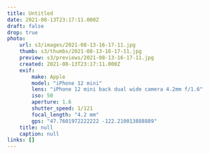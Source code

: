 ```yaml
---
title: Untitled
date: 2021-08-13T23:17:11.000Z
draft: false
drop: true
photo:
    url: s3/images/2021-08-13-16-17-11.jpg
    thumb: s3/thumbs/2021-08-13-16-17-11.jpg
    preview: s3/previews/2021-08-13-16-17-11.jpg
    created: 2021-08-13T23:17:11.000Z
    exif:
        make: Apple
        model: "iPhone 12 mini"
        lens: "iPhone 12 mini back dual wide camera 4.2mm f/1.6"
        iso: 50
        aperture: 1.6
        shutter_speed: 1/121
        focal_length: "4.2 mm"
        gps: "47.7601972222222 -122.210013888889"
    title: null
    caption: null
links: []
---
```

